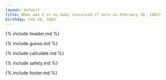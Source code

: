 ```yaml
---
layout: default
title: When was I or my baby conceived if born on February 28, 1903?
birthday: Feb 28, 1903
---
```


{% include header.md %}

{% include guess.md %}

{% include calculate.md %}

{% include safety.md %}

{% include footer.md %}




